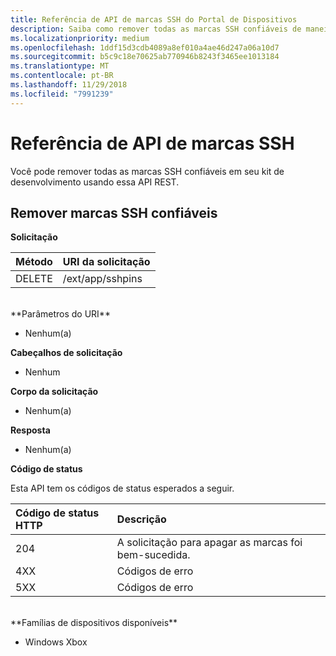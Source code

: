 ```yaml
---
title: Referência de API de marcas SSH do Portal de Dispositivos
description: Saiba como remover todas as marcas SSH confiáveis de maneira programática.
ms.localizationpriority: medium
ms.openlocfilehash: 1ddf15d3cdb4089a8ef010a4ae46d247a06a10d7
ms.sourcegitcommit: b5c9c18e70625ab770946b8243f3465ee1013184
ms.translationtype: MT
ms.contentlocale: pt-BR
ms.lasthandoff: 11/29/2018
ms.locfileid: "7991239"
---
```

# <a name="ssh-pins-api-reference"></a>Referência de API de marcas SSH
Você pode remover todas as marcas SSH confiáveis em seu kit de desenvolvimento usando essa API REST.

## <a name="remove-trusted-ssh-pins"></a>Remover marcas SSH confiáveis

**Solicitação**

Método      | URI da solicitação
:------     | :-----
DELETE | /ext/app/sshpins
<br />
**Parâmetros do URI**

- Nenhum(a)

**Cabeçalhos de solicitação**

- Nenhum

**Corpo da solicitação**   

- Nenhum(a)

**Resposta**   

- Nenhum(a) 

**Código de status**

Esta API tem os códigos de status esperados a seguir.

Código de status HTTP      | Descrição
:------     | :-----
204 | A solicitação para apagar as marcas foi bem-sucedida.
4XX | Códigos de erro
5XX | Códigos de erro

<br />
**Famílias de dispositivos disponíveis**

* Windows Xbox

